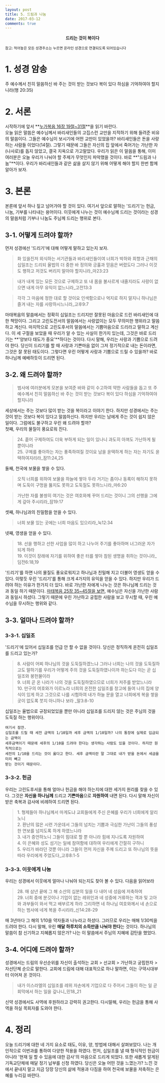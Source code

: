 ```yaml
---
layout: post
title: 5. 드림과 나눔
date: 2017-03-12
comments: true
---
```


<center><strong>드리는 것이 복이다</strong></center>

<small> 참고: 적어놓은 모든 성경주소는 누르면 온라인 성경으로 연결되도록 되어있습니다</small>

# 1. 성경 암송
주 예수께서 친히 말씀하신 바 주는 것이 받는 것보다 복이 있다 하심을 기억하여야 할지니라(행 20:35)

# 2. 서론
시작하기에 앞서 **[누가복음 16장 19절~31절](https://goo.gl/JuhbVk)**을 읽기 바란다. <br>
오늘 읽은 말씀은 예수님께서 바리새인들의 고집스런 교만을 지적하기 위해 들려준 비유의 말씀이다. 
그들은 예수님이 보시기에 어떤 교만이 있었을까? 바리새인들은 돈을 사랑하는 사람들 이었다(14절).
그렇기 때문에 그들은 자신의 집 앞에서 죽어가는 가난한 자(나사로)를 돕지 않았고, 결국 지옥으로 가고말았다.
우리가 읽은 이 말씀을 통해, 이미 여러분은 오늘 우리가 나눠야 할 주제가 무엇인지 파악했을 것이다.
바로 **"드림과 나눔"**이다. 
우리가 바리새인들과 같은 삶을 살지 않기 위해 어떻게 해야 할지 한번 함께 알아가 보자.  

# 3. 본론
본론에 앞서 하나 짚고 넘어가야 할 것이 있다. 여기서 앞으로 말하는 '드리기'는 헌금, 나눔, 기부를 나타내는 용어이다.
이웃에게 나누는 것이 예수님께 드리는 것이라는 성경의 말씀처럼 기부나 나눔도 주님께 드리는 행위로 본다.

## 3-1. 어떻게 드려야 할까?
먼저 성경에선 '드리기'에 대해 어떻게 말하고 있는지 보자.
> 화 있을진저 외식하는 서기관들과 바리새인들이여 너희가 박하와 희향과 근채의 십일조는 드리되 율법의 더 중한 바 
> 정의와 긍휼과 믿음은 버렸도다 그러나 이것도 행하고 저것도 버리지 말아야 할지니라_마23:23

> 내가 내게 있는 모든 것으로 구제하고 또 내 몸을 불사르게 내줄지라도 사랑이 없으면 내게 아무 유익이 없느니라_고전13:3

> 각각 그 마음에 정한 대로 할 것이요 인색함으로나 억지로 하지 말지니 하나님은 즐겨 내는 자를 사랑하시느니라_고후9:7

마태복음의 말씀에서는 정확히 십일조는 드리지만 잘못된 마음으로 드린 바리새인에 대한 책망이다. 
그리고 고린도전서의 말씀에서는 사랑없이는 모두 무의미한 행위라고 말씀하고 계신다.
마지막으로 고린도후서의 말씀에서는 기쁨마음으로 드리라고 말하고 계신다. 
이 세 구절을 보았을 때 우리가 알 수 있는 사실이 한가지 있는데, 그것은 바로 드리기는 **'양보다 태도가 중요'**하다는 것이다.
다시 말해, 우리는 사랑과 기쁨으로 드려야 한다. 
당신이 드리기를 할 때 사랑과 기쁜마음 없이 그저 정기적으로 내는 돈이라면, 그것은 잘 못된 태도이다.
그렇다면 우린 어떻게 사랑과 기쁨으로 드릴 수 있을까? 바로 하나님께 예배하듯이 드리면 된다.

## 3-2. 왜 드려야 할까?

> 범사에 여러분에게 모본을 보여준 바와 같이 수고하여 약한 사람들을 돕고 또 주 예수께서 친히 말씀하신 바
> 주는 것이 받는 것보다 복이 있다 하심을 기억하여야 할지니라

세상에서는 주는 것보다 많이 받는 것을 복이라고 이야기 한다. 하지만 성경에서는 주는 것이 받는 것보다 복이 있다고 말씀하신다.
하지만 우리는 남에게 주는 것이 쉽지 않은 일이다. 그럼에도 불구하고 우린 왜 드려야 할까?<br/>
첫째, 우리의 물질이 풍요로워 진다.
> 24\. 흩어 구제하여도 더욱 부하게 되는 일이 있나니 과도히 아껴도 가난하게 될 뿐이니라<br/>
> 25\. 구제를 좋아하는 자는 풍족하여질 것이요 남을 윤택하게 하는 자는 자기도 윤택하여지리라_잠11:24,25

둘째, 천국에 보물을 쌓을 수 있다.
> 오직 너희를 위하여 보물을 하늘에 쌓아 두라 거기는 좀이나 동록이 해하지 못하며 도둑이 구멍을 뚫지도 못하고 도둑질도 못하느니라_마6:20

> 가난한 자를 불쌍히 여기는 것은 여호와께 꾸어 드리는 것이니 그의 선행을 그에게 갚아 주시리라_잠19:17

셋째, 하나님과의 친밀함을 얻을 수 있다.
> 너희 보물 있는 곳에는 너희 마음도 있으리라_눅12:34

넷째, 영생을 얻을 수 있다.
> 18\. 선을 행하고 선한 사업을 많이 하고 나누어 주기를 좋아하며 너그러운 자가 되게 하라<br/>
> 19\. 이것이 장래에 자기를 위하여 좋은 터를 쌓아 참된 생명을 취하는 것이니라_딤전6:18,19

'드리기'를 하면 나의 물질도 풍요로워지고 하나님과 친밀해 지고 더불어 영생도 얻을 수 있다. 이렇듯 우린 '드리기'를 통해 크게 4가지의 유익을 얻을 수 있다. 
하지만 우리가 드려야 하는 이유가 한가지 더 있다. 바로 가난한 자에게 나누는 것은 하나님께 드리는 것과 동일 하기 때문이다.
[마태복음 25장 35~45절을 보면](https://goo.gl/ZbrjqK), 예수님은 자신을 가난한 사람과 동일시 하셨다.
그렇기 때문에 우린 가난하고 궁핍한 사람을 보고 무시할 때, 우린 예수님을 무시하는 행위와 같다.

## 3-3. 얼마나 드려야 할까?

### 3-3-1. 십일조
'드리기'에 있어서 십일조를 언급 안 할 수 없을 것이다. 당신은 정직하게 온전히 십일조를 드리고 있는가?
> 8\. 사람이 어찌 하나님의 것을 도둑질하겠느냐 그러나 너희는 나의 것을 도둑질하고도 말하기를 우리가 어떻게 주의 것을 도둑질하였나이까 하는도다 이는 곧 십일조와 봉헌물이라<br/>
> 9\. 너희 곧 온 나라가 나의 것을 도둑질하였으므로 너희가 저주를 받았느니라<br/>
> 10\. 만구의 여호와가 이르노라 너희의 온전한 십일조를 창고에 들여 나의 집에 양식이 있게 하고 그것으로 나를 시험하여 내가 하늘 문을 열고 너희에게 복을 쌓을 곳이 없도록 붓지 아니하나 보라
> _말3:8-10

십일조는 율법으로 규정되었있을 뿐만 아니라 십일조를 드리지 않는 것은 주님의 것을 도둑질 하는 행위이다. 
```
여기서 잠깐. 
십일조를 드릴 때 세전 금액의 1/10일까 세후 금액의 1/10일까? 나의 통장에 실제로 입금되는 금액이 
세후금액이기 때문에 세후의 1/10을 드려야 한다는 생각하는 사람도 있을 것이다. 하지만 원칙적으로는 
세전의 1/10을 드리는 것이 옳다고 한다. 세후 금액이란 말 그대로 내가 받을 돈에서 세금을 미리 빼고
받는 것이기 때문이다.
```

### 3-3-2. 헌금
우리는 고린도후서을 통해 얼마나 헌금을 해야 하는지에 대한 세가지 원리를 찾을 수 있다.
그것은 **자신을 하나님께** 드리고 **기쁜마음**으로 **자원하여** 내면 된다.
다시 말해 자신이 받은 축복과 감사에 비례하여 드리면 된다.
> 1\. 형제들아 하나님께서 마게도냐 교회들에게 주신 은혜를 우리가 너희에게 알리노니<br/>
> 2\. 환난의 많은 시련 가운데서 그들의 넘치는 기쁨과 극심한 가난이 그들의 풍성한 연보를 넘치도록 하게 하였느니라<br/>
> 3\. 내가 증언하노니 그들이 힘대로 할 뿐 아니라 힘에 지나도록 자원하여<br/>
> 4\. 이 은혜와 성도 섬기는 일에 참여함에 대하여 우리에게 간절히 구하니<br/>
> 5\. 우리가 바라던 것뿐 아니라 그들이 먼저 자신을 주께 드리고 또 하나님의 뜻을 따라 우리에게 주었도다_고후8:1-5

### 3-3-3. 이웃에게 나눔
우리는 성경에서 이웃에게 얼마나 나눠야 되는지도 찾아 볼 수 있다. 다음을 읽어보라
> 28\. 매 삼년 끝에 그 해 소산의 십분의 일을 다 내어 네 성읍에 저축하여<br/>
> 29\. 너희 중에 분깃이나 기업이 없는 레위인과 네 성중에 거류하는 객과 및 고아와 과부들이 와서 먹고 배부르게 하라 그리하면 네 하나님 여호와께서 네 손으로 하는 범사에 네게 복을 주시리라_신14:28-29

매 3년마다 그 해의 1/10을 약자들과 나누라고 하셨다. 그러므로 우리는 매해 1/30씩을 드려야 한다. 
다시 말해, 우린 **매달 하루치의 소득만큼 나눠야 한다**는 것이다. 하나님의 말씀이 참 신기하고 지혜롭지 않은가?
나는 이 말씀에서 주님의 지혜에 감탄을 했었다.

## 3-4. 어디에 드려야 할까?
성경에서는 드림의 우선순위를 자신이 출석하는 교회 > 선교회 > 가난하고 궁핍한자 > 자선단쳬 순으로 말한다.
교회에 드림에 대해 대표적으로 하나 말하면, 이는 구약시대부터 이어져 온 것이다.
> 내가 이스라엘의 십일조를 레위 자손에게 기업으로 다 주어서 그들이 하는 일 곧 회막에서 하는 일을 갚나니_민18_21

신약 성경에서도 사역에 후원하라고 강력히 권고한다. 다시말해, 우리는 헌금을 통해 사역을 하실 목회자를 도와야 한다.

# 4. 정리
오늘 드리기에 대한 네 가지 요소로 태도, 이유, 양, 방법에 대해서 살펴보았다. 나는 개인적으로 이번과를 통하여 다양한 적용을 하였다.
먼저, 십일조를 낼 때 형식적인 헌금이 아니라 '현재 일 할 수 있음에 대한 감사'의 마음으로 드리게 되었다.
또한 새롭게 알게된 기독교단체에 매달 정기 납부를 신청 하였다. 당신은 오늘 어떤 것을 느꼈는가? 느낀 것에서 끝내지 말고
지금 당장 당신의 삶에 적용과 다짐을 하여 천국에 보물을 저축하는 은혜를 누리길 바란다.